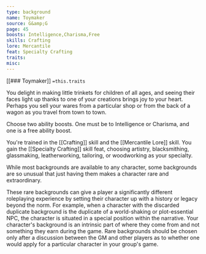 ```yaml
---
type: background
name: Toymaker 
source: G&amp;G
page: 45
boosts: Intelligence,Charisma,Free
skills: Crafting
lore: Mercantile
feat: Specialty Crafting
traits: 
misc: 
---
```


[[### Toymaker]]
`=this.traits`


You delight in making little trinkets for children of all ages, and seeing their faces light up thanks to one of your creations brings joy to your heart. Perhaps you sell your wares from a particular shop or from the back of a wagon as you travel from town to town.

Choose two ability boosts. One must be to Intelligence or Charisma, and one is a free ability boost.

You're trained in the [[Crafting]] skill and the [[Mercantile Lore]] skill. You gain the [[Specialty Crafting]] skill feat, choosing artistry, blacksmithing, glassmaking, leatherworking, tailoring, or woodworking as your specialty.

While most backgrounds are available to any character, some backgrounds are so unusual that just having them makes a character rare and extraordinary.

These rare backgrounds can give a player a significantly different roleplaying experience by setting their character up with a history or legacy beyond the norm. For example, when a character with the discarded duplicate background is the duplicate of a world-shaking or plot-essential NPC, the character is situated in a special position within the narrative. Your character's background is an intrinsic part of where they come from and not something they earn during the game. Rare backgrounds should be chosen only after a discussion between the GM and other players as to whether one would apply for a particular character in your group's game.

